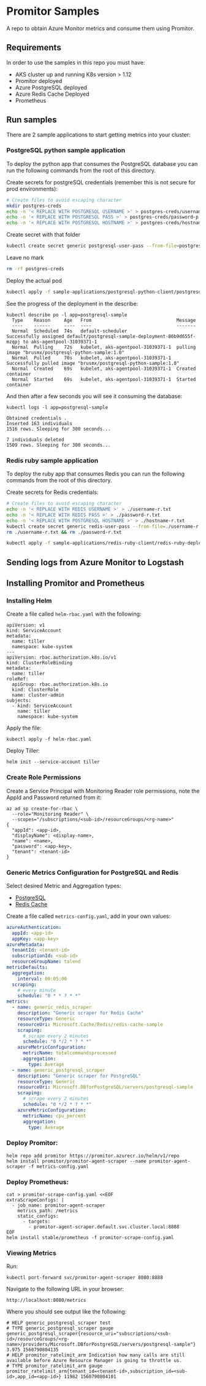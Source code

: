 # Promitor Samples
A repo to obtain Azure Monitor metrics and consume them using Promitor.

## Requirements

In order to use the samples in this repo you must have:

- AKS cluster up and running K8s version > 1.12
- Promitor deployed
- Azure PostgreSQL deployed
- Azure Redis Cache Deployed
- Prometheus

## Run samples

There are 2 sample applications to start getting metrics into your cluster:

### PostgreSQL python sample application

To deploy the python app that consumes the PostgreSQL database you can run the following commands from the root of this directory.

Create secrets for postgreSQL credentials (remember this is not secure for prod environments):

```bash
# Create files to avoid escaping character
mkdir postgres-creds
echo -n '< REPLACE WITH POSTGRESQL USERNAME >' > postgres-creds/username-p.txt
echo -n '< REPLACE WITH POSTGRESQL PASS >' > postgres-creds/password-p.txt
echo -n '< REPLACE WITH POSTGRESQL HOSTNAME >' > postgres-creds/hostname-p.txt
```

Create secret with that folder

```bash
kubectl create secret generic postgresql-user-pass --from-file=postgres-creds
```

Leave no mark

```bash
rm -rf postgres-creds
```

Deploy the actual pod

```bash
kubectl apply -f sample-applications/postgresql-python-client/postgresql-python-deployment.yaml
```

See the progress of the deployment in the describe:
```
kubectl describe po -l app=postgresql-sample
  Type    Reason     Age   From                               Message
  ----    ------     ----  ----                               -------
  Normal  Scheduled  74s   default-scheduler                  Successfully assigned default/postgresql-sample-deployment-86b9d655f-mzqpj to aks-agentpool-31039371-1
  Normal  Pulling    72s   kubelet, aks-agentpool-31039371-1  pulling image "brusmx/postgresql-python-sample:1.0"
  Normal  Pulled     70s   kubelet, aks-agentpool-31039371-1  Successfully pulled image "brusmx/postgresql-python-sample:1.0"
  Normal  Created    69s   kubelet, aks-agentpool-31039371-1  Created container
  Normal  Started    69s   kubelet, aks-agentpool-31039371-1  Started container
```

And then after a few seconds you will see it consuming the database:
  
```
kubectl logs -l app=postgresql-sample

Obtained credentials .
Inserted 163 individuals
1516 rows. Sleeping for 300 seconds...

7 individuals deleted
1509 rows. Sleeping for 300 seconds...
```

### Redis ruby sample application

To deploy the ruby app that consumes Redis you can run the following commands from the root of this directory.

Create secrets for Redis credentials:

```bash
# Create files to avoid escaping character
echo -n '< REPLACE WITH REDIS USERNAME >' > ./username-r.txt
echo -n '< REPLACE WITH REDIS PASS >' > ./password-r.txt
echo -n '< REPLACE WITH POSTGRESQL HOSTNAME >' > ./hostname-r.txt
kubectl create secret generic redis-user-pass --from-file=./username-r.txt --from-file=./password-r.txt --from-file=./hostname-r.txt
rm ./username-r.txt && rm ./password-r.txt
```

```bash
kubectl apply -f sample-applications/redis-ruby-client/redis-ruby-deployment.yaml
```

## Sending logs from Azure Monitor to Logstash

## Installing Promitor and Prometheus

### Installing Helm
Create a file called `helm-rbac.yaml` with the following:

```
apiVersion: v1
kind: ServiceAccount
metadata:
  name: tiller
  namespace: kube-system
---
apiVersion: rbac.authorization.k8s.io/v1
kind: ClusterRoleBinding
metadata:
  name: tiller
roleRef:
  apiGroup: rbac.authorization.k8s.io
  kind: ClusterRole
  name: cluster-admin
subjects:
  - kind: ServiceAccount
    name: tiller
    namespace: kube-system
```

Apply the file:
```
kubectl apply -f helm-rbac.yaml
```

Deploy Tiller:
```
helm init --service-account tiller
```

### Create Role Permissions

Create a Service Principal with Monitoring Reader role permissions, note the AppId and Password returned from it:

```
az ad sp create-for-rbac \
  --role="Monitoring Reader" \
  --scopes="/subscriptions/<sub-id>/resourceGroups/<rg-name>"
{
  "appId": <app-id>,
  "displayName": <display-name>,
  "name": <name>,
  "password": <app-key>,
  "tenant": <tenant-id>
}
```

### Generic Metrics Configuration for PostgreSQL and Redis

Select desired Metric and Aggregation types:
- [PostgreSQL](https://docs.microsoft.com/en-us/azure/azure-monitor/platform/metrics-supported#microsoftdbforpostgresqlservers)
- [Redis Cache](https://docs.microsoft.com/en-us/azure/azure-monitor/platform/metrics-supported#microsoftcacheredis)

Create a file called `metrics-config.yaml`, add in your own values:

```metric-config.yaml
azureAuthentication:
  appId: <app-id>
  appKey: <app-key>
azureMetadata:
  tenantId: <tenant-id>
  subscriptionId: <sub-id>
  resourceGroupName: talend
metricDefaults:
  aggregation:
    interval: 00:05:00
  scraping:
    # every minute
    schedule: "0 * * ? * *"
metrics:
  - name: generic_redis_scraper
    description: "Generic scraper for Redis Cache"
    resourceType: Generic
    resourceUri: Microsoft.Cache/Redis/redis-cache-sample
    scraping:
      # scrape every 2 minutes
      schedule: "0 */2 * ? * *"
    azureMetricConfiguration:
      metricName: totalcommandsprocessed
      aggregation:
        type: Average
  - name: generic_postgresql_scraper
    description: "Generic scraper for PostgreSQL"
    resourceType: Generic
    resourceUri: Microsoft.DBforPostgreSQL/servers/postgresql-sample
    scraping:
      # scrape every 2 minutes
      schedule: "0 */2 * ? * *"
    azureMetricConfiguration:
      metricName: cpu_percent
      aggregation:
        type: Average
```

### Deploy Promitor:

```
helm repo add promitor https://promitor.azurecr.io/helm/v1/repo
helm install promitor/promitor-agent-scraper --name promitor-agent-scraper -f metrics-config.yaml
```

### Deploy Prometheus:

```
cat > promitor-scrape-config.yaml <<EOF
extraScrapeConfigs: |
  - job_name: promitor-agent-scraper
    metrics_path: /metrics
    static_configs:
      - targets:
        - promitor-agent-scraper.default.svc.cluster.local:8888
EOF
helm install stable/prometheus -f promitor-scrape-config.yaml
```

### Viewing Metrics

Run:
```
kubectl port-forward svc/promitor-agent-scraper 8080:8888
```

Navigate to the following URL in your browser:
```
http://localhost:8080/metrics
```

Where you should see output like the following:
```
# HELP generic_postgresql_scraper test
# TYPE generic_postgresql_scraper gauge
generic_postgresql_scraper{resource_uri="subscriptions/<sub-id>/resourceGroups/<rg-name>/providers/Microsoft.DBforPostgreSQL/servers/postgresql-sample"} 3.975 1560790804135
# HELP promitor_ratelimit_arm Indication how many calls are still available before Azure Resource Manager is going to throttle us.
# TYPE promitor_ratelimit_arm gauge
promitor_ratelimit_arm{tenant_id=<tenant-id>,subscription_id=<sub-id>,app_id=<app-id>} 11982 1560790804101

```
